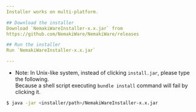 ```yaml
---
Installer works on multi-platform.  

## Download the installer
Download `NemakiWareInstaller-x.x.jar` from
https://github.com/NemakiWare/NemakiWare/releases

## Run the installer
Run `NemakiWareInstaller-x.x.jar`

---
```

*  Note: In Unix-like system, instead of clicking `install.jar`, please type the following.  
Because a shell script executing `bundle install` command will fail by clicking it.
```sh
$ java -jar <installer/path>/NemakiWareInstaller-x.x.jar
```  
